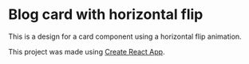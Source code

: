 # Blog card with horizontal flip
This is a design for a card component using a horizontal flip animation.

This project was made using [Create React App](https://github.com/facebookincubator/create-react-app).

 